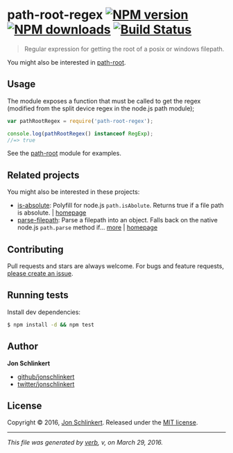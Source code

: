 # path-root-regex [![NPM version](https://img.shields.io/npm/v/path-root-regex.svg?style=flat)](https://www.npmjs.com/package/path-root-regex) [![NPM downloads](https://img.shields.io/npm/dm/path-root-regex.svg?style=flat)](https://npmjs.org/package/path-root-regex) [![Build Status](https://img.shields.io/travis/regexhq/path-root-regex.svg?style=flat)](https://travis-ci.org/regexhq/path-root-regex)

> Regular expression for getting the root of a posix or windows filepath.

You might also be interested in [path-root](https://github.com/jonschlinkert/path-root).

## Usage

The module exposes a function that must be called to get the regex (modified from the split device regex in the node.js path module);

```js
var pathRootRegex = require('path-root-regex');

console.log(pathRootRegex() instanceof RegExp);
//=> true
```

See the [path-root](https://github.com/jonschlinkert/path-root) module for examples.

## Related projects

You might also be interested in these projects:

* [is-absolute](https://www.npmjs.com/package/is-absolute): Polyfill for node.js `path.isAbolute`. Returns true if a file path is absolute. | [homepage](https://github.com/jonschlinkert/is-absolute)
* [parse-filepath](https://www.npmjs.com/package/parse-filepath): Parse a filepath into an object. Falls back on the native node.js `path.parse` method if… [more](https://www.npmjs.com/package/parse-filepath) | [homepage](https://github.com/jonschlinkert/parse-filepath)

## Contributing

Pull requests and stars are always welcome. For bugs and feature requests, [please create an issue](https://github.com/jonschlinkert/path-root-regex/issues/new).

## Running tests

Install dev dependencies:

```sh
$ npm install -d && npm test
```

## Author

**Jon Schlinkert**

* [github/jonschlinkert](https://github.com/jonschlinkert)
* [twitter/jonschlinkert](http://twitter.com/jonschlinkert)

## License

Copyright © 2016, [Jon Schlinkert](https://github.com/jonschlinkert).
Released under the [MIT license](https://github.com/regexhq/path-root-regex/blob/master/LICENSE).

***

_This file was generated by [verb](https://github.com/verbose/verb), v, on March 29, 2016._
